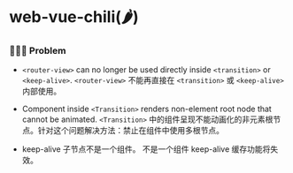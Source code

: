 # web-vue-chili(🌶️)

### 🙋🏻‍♂️ Problem

- `<router-view>` can no longer be used directly inside `<transition>` or `<keep-alive>`.
  `<router-view>` 不能再直接在 `<transition>` 或 `<keep-alive>` 内部使用。

- Component inside `<Transition>` renders non-element root node that cannot be animated.
  `<Transition>` 中的组件呈现不能动画化的非元素根节点。针对这个问题解决方法：禁止在组件中使用多根节点。

- keep-alive 子节点不是一个组件。
  不是一个组件 keep-alive 缓存功能将失效。
